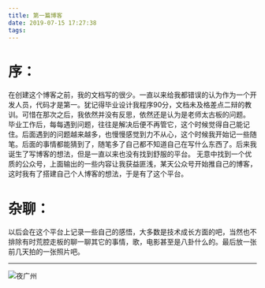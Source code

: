 ```yaml
---
title: 第一篇博客
date: 2019-07-15 17:27:38
tags:
---
```


# 序：
在创建这个博客之前，我的文档写的很少。一直以来给我都错误的认为作为一个开发人员，代码才是第一。犹记得毕业设计我程序90分，文档未及格差点二辩的教训。可惜在那次之后，我依然并没有反思，依然还是认为是老师太古板的问题。
毕业工作后，每每遇到问题，往往是解决后便不再管它，这个时候觉得自己能记住。后面遇到的问题越来越多，也慢慢感觉到力不从心，这个时候我开始记一些随笔。后面的事情都能猜到了，随笔多了自己都不知道自己在写什么东西了。后来我诞生了写博客的想法，但是一直以来也没有找到舒服的平台。
无意中找到一个优质的公众号，上面输出的一些内容让我获益匪浅，某天公众号开始推自己的博客，这时我有了搭建自己个人博客的想法，于是有了这个平台。

# 杂聊：
以后会在这个平台上记录一些自己的感悟，大多数是技术成长方面的吧，当然也不排除有时荒腔走板的聊一聊其它的事情，歌，电影甚至是八卦什么的。最后放一张前几天拍的一张照片吧。

***

![夜广州](https://sheapic.oss-cn-shenzhen.aliyuncs.com/%E5%BE%AE%E4%BF%A1%E5%9B%BE%E7%89%87_20190715202633.jpg "广州")

